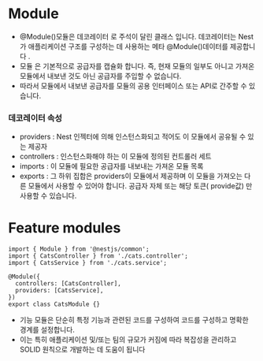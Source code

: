 # Module
- @Module()모듈은 데코레이터 로 주석이 달린 클래스 입니다. 데코레이터는 Nest 가 애플리케이션 구조를 구성하는 데 사용하는 메타 @Module()데이터를 제공합니다 .
- 모듈 은 기본적으로 공급자를 캡슐화 합니다. 즉, 현재 모듈의 일부도 아니고 가져온 모듈에서 내보낸 것도 아닌 공급자를 주입할 수 없습니다. 
- 따라서 모듈에서 내보낸 공급자를 모듈의 공용 인터페이스 또는 API로 간주할 수 있습니다.

### 데코레이터 속성
- providers	: Nest 인젝터에 의해 인스턴스화되고 적어도 이 모듈에서 공유될 수 있는 제공자
- controllers	: 인스턴스화해야 하는 이 모듈에 정의된 컨트롤러 세트
- imports	: 이 모듈에 필요한 공급자를 내보내는 가져온 모듈 목록
- exports	: 그 하위 집합은 providers이 모듈에서 제공하며 이 모듈을 가져오는 다른 모듈에서 사용할 수 있어야 합니다. 공급자 자체 또는 해당 토큰( provide값) 만 사용할 수 있습니다.
# Feature modules
```
import { Module } from '@nestjs/common';
import { CatsController } from './cats.controller';
import { CatsService } from './cats.service';

@Module({
  controllers: [CatsController],
  providers: [CatsService],
})
export class CatsModule {}
```
-  기능 모듈은 단순히 특정 기능과 관련된 코드를 구성하여 코드를 구성하고 명확한 경계를 설정합니다. 
-  이는 특히 애플리케이션 및/또는 팀의 규모가 커짐에 따라 복잡성을 관리하고 SOLID 원칙으로 개발하는 데 도움이 됩니다
